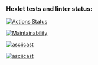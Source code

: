 ### Hexlet tests and linter status:
[![Actions Status](https://github.com/YuriyLvov/frontend-project-44/workflows/hexlet-check/badge.svg)](https://github.com/YuriyLvov/frontend-project-44/actions)

[![Maintainability](https://api.codeclimate.com/v1/badges/a49fba33b9167536f2aa/maintainability)](https://codeclimate.com/github/YuriyLvov/frontend-project-44/maintainability)

[![asciicast](https://asciinema.org/a/559908.svg)](https://asciinema.org/a/559908)

[![asciicast](https://asciinema.org/a/UBkwRZPv7LkeIyONMoIK7OGel.svg)](https://asciinema.org/a/UBkwRZPv7LkeIyONMoIK7OGel)